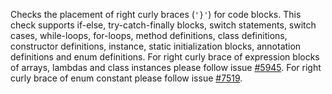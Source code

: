 <div>

Checks the placement of right curly braces (`'}'`) for code blocks. This
check supports if-else, try-catch-finally blocks, switch statements,
switch cases, while-loops, for-loops, method definitions, class
definitions, constructor definitions, instance, static initialization
blocks, annotation definitions and enum definitions. For right curly
brace of expression blocks of arrays, lambdas and class instances please
follow issue
[\#5945](https://github.com/checkstyle/checkstyle/issues/5945). For
right curly brace of enum constant please follow issue
[\#7519](https://github.com/checkstyle/checkstyle/issues/7519).

</div>
